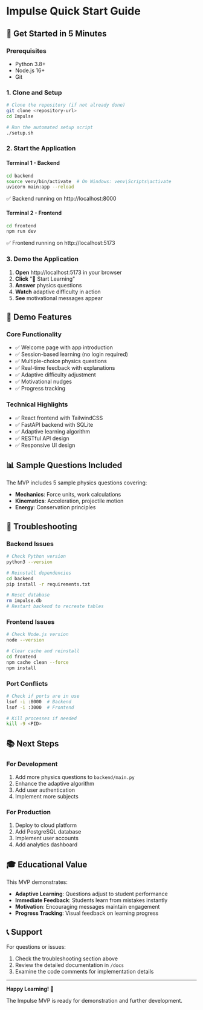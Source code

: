 # Impulse Quick Start Guide

## 🚀 Get Started in 5 Minutes

### Prerequisites
- Python 3.8+ 
- Node.js 16+
- Git

### 1. Clone and Setup
```bash
# Clone the repository (if not already done)
git clone <repository-url>
cd Impulse

# Run the automated setup script
./setup.sh
```

### 2. Start the Application

#### Terminal 1 - Backend
```bash
cd backend
source venv/bin/activate  # On Windows: venv\Scripts\activate
uvicorn main:app --reload
```
✅ Backend running on http://localhost:8000

#### Terminal 2 - Frontend
```bash
cd frontend
npm run dev
```
✅ Frontend running on http://localhost:5173

### 3. Demo the Application

1. **Open** http://localhost:5173 in your browser
2. **Click** "🚀 Start Learning" 
3. **Answer** physics questions
4. **Watch** adaptive difficulty in action
5. **See** motivational messages appear

## 🎯 Demo Features

### Core Functionality
- ✅ Welcome page with app introduction
- ✅ Session-based learning (no login required)
- ✅ Multiple-choice physics questions
- ✅ Real-time feedback with explanations
- ✅ Adaptive difficulty adjustment
- ✅ Motivational nudges
- ✅ Progress tracking

### Technical Highlights
- ✅ React frontend with TailwindCSS
- ✅ FastAPI backend with SQLite
- ✅ Adaptive learning algorithm
- ✅ RESTful API design
- ✅ Responsive UI design

## 📊 Sample Questions Included

The MVP includes 5 sample physics questions covering:
- **Mechanics**: Force units, work calculations
- **Kinematics**: Acceleration, projectile motion
- **Energy**: Conservation principles

## 🔧 Troubleshooting

### Backend Issues
```bash
# Check Python version
python3 --version

# Reinstall dependencies
cd backend
pip install -r requirements.txt

# Reset database
rm impulse.db
# Restart backend to recreate tables
```

### Frontend Issues
```bash
# Check Node.js version
node --version

# Clear cache and reinstall
cd frontend
npm cache clean --force
npm install
```

### Port Conflicts
```bash
# Check if ports are in use
lsof -i :8000  # Backend
lsof -i :3000  # Frontend

# Kill processes if needed
kill -9 <PID>
```

## 📚 Next Steps

### For Development
1. Add more physics questions to `backend/main.py`
2. Enhance the adaptive algorithm
3. Add user authentication
4. Implement more subjects

### For Production
1. Deploy to cloud platform
2. Add PostgreSQL database
3. Implement user accounts
4. Add analytics dashboard

## 🎓 Educational Value

This MVP demonstrates:
- **Adaptive Learning**: Questions adjust to student performance
- **Immediate Feedback**: Students learn from mistakes instantly
- **Motivation**: Encouraging messages maintain engagement
- **Progress Tracking**: Visual feedback on learning progress

## 📞 Support

For questions or issues:
1. Check the troubleshooting section above
2. Review the detailed documentation in `/docs`
3. Examine the code comments for implementation details

---

**Happy Learning! 🚀**

The Impulse MVP is ready for demonstration and further development. 